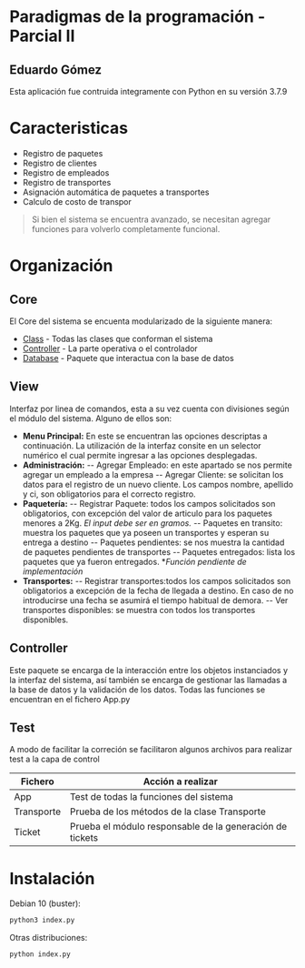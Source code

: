 # Paradigmas de la programación - Parcial II
## Eduardo Gómez



Esta aplicación fue contruida integramente con Python en su versión 3.7.9


# **Caracteristicas**

- Registro de paquetes
- Registro de clientes
- Registro de empleados
- Registro de transportes
- Asignación automática de paquetes a transportes
- Calculo de costo de transpor  



> Si bien el sistema se encuentra avanzado, se necesitan agregar
> funciones para volverlo completamente funcional.
> 


# **Organización**
## Core

El Core del sistema se encuenta modularizado de la siguiente manera:

- [Class] - Todas las clases que conforman el sistema
- [Controller] - La parte operativa o el controlador
- [Database] - Paquete que interactua con la base de datos

## View
Interfaz por linea de comandos, esta a su vez cuenta con divisiones según el módulo
del sistema. Alguno de ellos son:
- **Menu Principal:**
En este se encuentran las opciones descriptas a continuación. La utilización de
la interfaz consite en un selector numérico el cual permite ingresar a las opciones
desplegadas. 
- **Administración:**
-- Agregar Empleado: en este apartado se nos permite agregar un empleado a la empresa
-- Agregar Cliente: se solicitan los datos para el registro de un nuevo cliente. Los campos
nombre, apellido y ci, son obligatorios para el correcto registro.
- **Paquetería:**
-- Registrar Paquete: todos los campos solicitados son obligatorios, con excepción del valor de
articulo para los paquetes menores a 2Kg.  *El input debe ser en gramos.*
-- Paquetes en transito: muestra los paquetes que ya poseen un transportes y esperan su entrega a destino
-- Paquetes pendientes: se nos muestra la cantidad de paquetes pendientes de transportes
-- Paquetes entregados: lista los paquetes que ya fueron entregados. **Función pendiente de implementación*
- **Transportes:**
-- Registrar transportes:todos los campos solicitados son obligatorios a excepción de la 
fecha de llegada a destino. En caso de no introducirse una fecha se asumirá el tiempo habitual de demora.
-- Ver transportes disponibles: se muestra con todos los transportes disponibles.

## Controller
Este paquete se encarga de la interacción entre los objetos instanciados y la interfaz del sistema,
así también se encarga de gestionar las llamadas a la base de datos y la validación de los datos. Todas 
las funciones se encuentran en el fichero App.py

## Test

A modo de facilitar la correción se facilitaron algunos archivos para realizar test a la capa de control

| Fichero | Acción a realizar |
| ------ | ------ |
| App | Test de todas la funciones del sistema |
| Transporte | Prueba de los métodos de la clase Transporte |
| Ticket | Prueba el módulo responsable de la generación de tickets |



# Instalación

Debian 10 (buster):
```sh
python3 index.py
```

Otras distribuciones:

```sh
python index.py
```




   
   [Class]: <https://github.com/educardenas97/paradigmas/tree/master/parcial2/app/Core/Class>
   [Controller]:<https://github.com/educardenas97/paradigmas/tree/master/parcial2/app/Core/>
   [Database]: <https://github.com/educardenas97/paradigmas/tree/master/parcial2/app/Core/>
